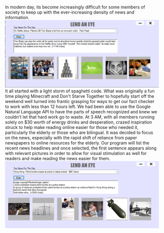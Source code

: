 In modern day, its become increasingly difficult for some members of society to keep up with the ever-increasing density of news and information.
![Tom Brady News Demo](photos/Capture.PNG)
It all started with a light storm of spaghetti code. What was originally a fun time playing Minecraft and Don't Starve Together to hopefully start off the weekend well turned into frantic grasping for ways to get our fact checker to work with less than 12 hours left. We had been able to use the Google Natural Language API to have the parts of speech recognized and knew we couldn't let that hard work go to waste. At 3 AM, with all members running solely on $30 worth of energy drinks and desperation, crazed inspiration struck to help make reading online easier for those who needed it, particularly the elderly or those who are bilingual. It was decided to focus on the news, especially with the rapid shift of reliance from paper newspapers to online resources for the elderly. Our program will list the recent news headlines and once selected, the first sentence appears along with relevant pictures in order to allow for visual stimulation as well for readers and make reading the news easier for them.
![Hong Kong Bombing](photos/Capture2.PNG)
